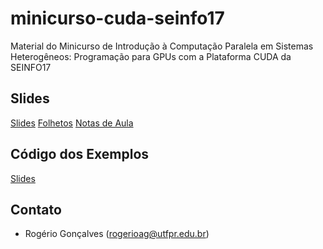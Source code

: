 # minicurso-cuda-seinfo17
Material do Minicurso de Introdução à Computação Paralela em Sistemas Heterogêneos: Programação para GPUs com a Plataforma CUDA da SEINFO17

## Slides

[Slides](slides/minicurso-computacao-heterogenea-cuda.md.slides.pdf)
[Folhetos](slides/minicurso-computacao-heterogenea-cuda.md.handout.pdf)
[Notas de Aula](slides/minicurso-computacao-heterogenea-cuda.md.notes.pdf)

## Código dos Exemplos

[Slides](src/exemplos-minicurso-cuda)

## Contato

* Rogério Gonçalves (rogerioag@utfpr.edu.br)
